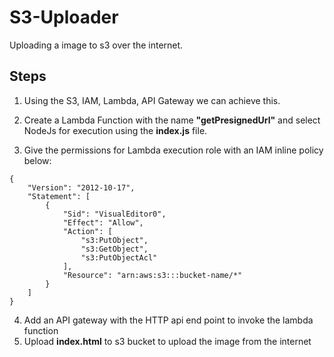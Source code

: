 # S3-Uploader

Uploading a image to s3 over the internet.

## Steps

1) Using the S3, IAM, Lambda, API Gateway we can achieve this.

2) Create a Lambda Function with the name **"getPresignedUrl"** and select NodeJs for execution using the **index.js** file.
3) Give the permissions for Lambda execution role with an IAM inline policy below:
```NodeJs
{
    "Version": "2012-10-17",
    "Statement": [
        {
            "Sid": "VisualEditor0",
            "Effect": "Allow",
            "Action": [
                "s3:PutObject",
                "s3:GetObject",
                "s3:PutObjectAcl"
            ],
            "Resource": "arn:aws:s3:::bucket-name/*"
        }
    ]
}
```
4) Add an API gateway with the HTTP api end point to invoke the lambda function
5) Upload **index.html** to s3 bucket to upload the image from the internet

